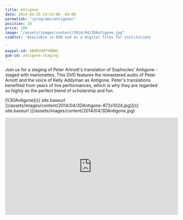 ```yaml
---
title: Antigone
date: 2014-04-25 14:53:00 -04:00
permalink: "/programs/antigone/"
position: 10
price: 100
image: "/assets/images/content/2014/04/3DAntigone.jpg"
sidetxt: 'Available in DVD and as a digital files for institutions

'
paypal-id: 484MJUHTYDRWS
gum-id: antigone-staging
---
```


Join us for a staging of Peter Artnott's translation of Sophocles' Antigone - staged with marionettes.  This DVD features the remastered audio of Peter Arnott and the voice of Kelly Addyman as Antigone. Peter's translations benefited from years of live performances,  which is why they are regarded so highly as the perfect blend of scholarship and fun.

\[!\[3DAntigone\]({{ site.baseurl }}/assets/images/content/2014/04/3DAntigone-872x1024.jpg)\]({{ site.baseurl }}/assets/images/content/2014/04/3DAntigone.jpg)

<p><iframe width="560" height="315" src="https://www.youtube.com/embed/PIjsdS49agI?rel=0&modestbranding=1&autohide=1" class="yt" frameborder="0" allowfullscreen></iframe></p>